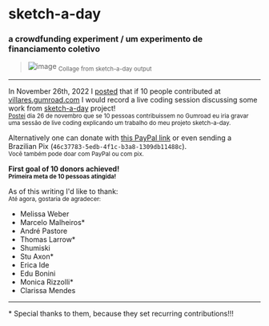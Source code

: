 # sketch-a-day

### a crowdfunding experiment / um experimento de financiamento coletivo

> ![image](https://user-images.githubusercontent.com/3694604/212547349-4f016695-f88c-45c8-85c7-08668c88a567.png)
> <sub>Collage from sketch-a-day output</sub>

---

In November 26th, 2022 I [posted](https://mastodon.social/@villares/109410154364261178/) that if 10 people contributed at [villares.gumroad.com](https://villares.gumroad.com) I would record a live coding session discussing some work from [sketch-a-day](https://abav.lugaralgum.com/sketch-a-day/) project!
<br><sub>[Postei](https://mastodon.social/@villares/109410154364261178/) dia 26 de novembro que se 10 pessoas contribuissem no Gumroad eu iria gravar uma sessão de live coding explicando um trabalho do meu projeto sketch-a-day.</sub>

Alternatively one can donate with [this PayPal link](https://www.paypal.com/donate/?hosted_button_id=5B4MZ78C9J724) or even sending a Brazilian Pix (`46c37783-5edb-4f1c-b3a8-1309db11488c`).<br><sub>Você também pode doar com PayPal ou com pix.</sub>


**First goal of 10 donors achieved!**
<br><sub><b>Primeira meta de 10 pessoas atingida!</b></sub>

As of this writing I'd like to thank:
<br><sub>Até agora, gostaria de agradecer:</sub>

- Melissa Weber
- Marcelo Malheiros*
- André Pastore
- Thomas Larrow*
- Shumiski
- Stu Axon*
- Erica Ide
- Edu Bonini
- Monica Rizzolli*
- Clarissa Mendes

---
\* Special thanks to them, because they set recurring contributions!!!


